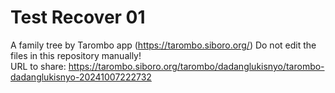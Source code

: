 # Test Recover 01
A family tree by Tarombo app (https://tarombo.siboro.org/) 
Do not edit the files in this repository manually!  
URL to share: https://tarombo.siboro.org/tarombo/dadanglukisnyo/tarombo-dadanglukisnyo-20241007222732